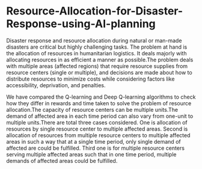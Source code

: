 # Resource-Allocation-for-Disaster-Response-using-AI-planning

Disaster response and resource allocation during natural or man-made disasters are critical but highly challenging tasks.
The problem at hand is the allocation of resources in humanitarian logistics. It deals majorly with allocating resources 
in as efficient a manner as possible.The problem deals with multiple areas (affected regions) that require resource supplies
from resource centers (single or multiple), and decisions are made about how to distribute resources to minimize costs 
while considering factors like accessibility, deprivation, and penalties.

We have compared the Q-learning and Deep Q-learning algorithms to check how they differ in rewards and time taken
to solve the problem of resource allocation.The capacity of resource centers can be multiple units.The demand of affected
area in each time period can also vary from one-unit to multiple units.There are total three cases considered. One is
allocation of resources by single resource center to multiple affected areas. Second is allocation of resources from multiple
resource centers to multiple affected areas in such a way that at a single time period, only single demand of affected are
could be fulfilled. Third one is for multiple resource centers serving multiple affected areas such that in one time period,
multiple demands of affected areas could be fulfilled.

